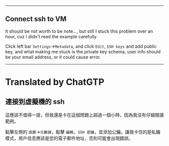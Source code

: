 <!--HugoNoteFlag-->

---

## Connect ssh to VM

It should be not worth to be note..., but still I stuck this problem over an hour, cuz I didn't read the example carefully.

Click left bar `Settings`->`Metadata`, and click `Edit`, `SSH keys` and add public key, and what making me stuck is the private key schema, user info should be your email address, or it could cause error.


---

<!--HugoNoteZhFlag-->

# Translated by ChatGTP

## 連接到虛擬機的 ssh

這應該不值得一提，但我還是卡在這個問題上超過一個小時，因為我沒有仔細閱讀範例。

點擊左側的 `設置`->`元數據`，點擊 `編輯`，`SSH 密鑰`，並添加公鑰。讓我卡住的是私鑰模式，用戶信息應該是您的電子郵件地址，否則可能會出現錯誤。